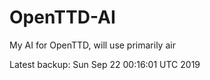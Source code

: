 # OpenTTD-AI
My AI for OpenTTD, will use primarily air

Latest backup: Sun Sep 22 00:16:01 UTC 2019
